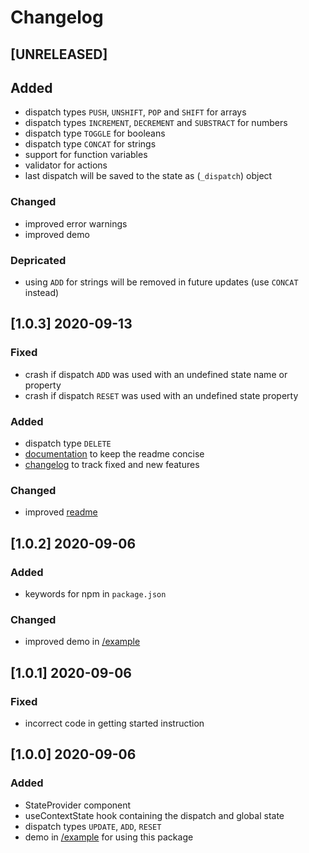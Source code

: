 # Changelog

## [UNRELEASED]

## Added
- dispatch types `PUSH`, `UNSHIFT`, `POP` and `SHIFT` for arrays
- dispatch types `INCREMENT`, `DECREMENT` and `SUBSTRACT` for numbers
- dispatch type `TOGGLE` for booleans
- dispatch type `CONCAT` for strings
- support for function variables
- validator for actions
- last dispatch will be saved to the state as (`_dispatch`) object

### Changed
- improved error warnings
- improved demo

### Depricated
- using `ADD` for strings will be removed in future updates (use `CONCAT` instead)

## [1.0.3] 2020-09-13

### Fixed
- crash if dispatch `ADD` was used with an undefined state name or property
- crash if dispatch `RESET` was used with an undefined state property

### Added
- dispatch type `DELETE`
- [documentation](DOCUMENTATION.md) to keep the readme concise
- [changelog](CHANGELOG.md) to track fixed and new features

### Changed
- improved [readme](readme.md)

## [1.0.2] 2020-09-06

### Added
- keywords for npm in `package.json`

### Changed
- improved demo in [/example](https://github.com/MDKroon/react-global-state/tree/master/example)

## [1.0.1] 2020-09-06

### Fixed
- incorrect code in getting started instruction

## [1.0.0] 2020-09-06

### Added
- StateProvider component
- useContextState hook containing the dispatch and global state
- dispatch types `UPDATE`, `ADD`, `RESET`
- demo in [/example](https://github.com/MDKroon/react-global-state/tree/master/example) for using this package
